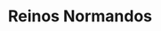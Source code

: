 ﻿---
title: "Reinos Normandos"
permalink: periodes_305.html
layout: periode
dataInici: 850
dataFi: 1152
sidebar: periodes
pares:
  - 173:
    title: "Expansión Escandinava"
    dataInici: "(789)"
    dataFi: "(1100)"

fills:
  - 29:
    title: "Batalla de Val-ès-Dunes"
    dataInici: "(1047-08-10)"

  - 585:
    title: "Batalla de Civitate"
    dataInici: "(1053-06-18)"

  - 30:
    title: "Batalla de Varaville"
    dataInici: "(1057-03-22)"

  - 25:
    title: "Conquista normanda de Inglaterra"
    dataInici: "(1066-09-28)"
    dataFi: "(1066-12-25)"

jocsPrincipals:
jocsEscenaris:
jocsEpoca:
jocsEpocaEscenaris:
---
